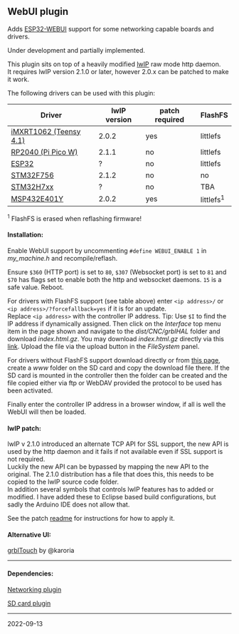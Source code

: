 ## WebUI plugin

Adds [ESP32-WEBUI](https://github.com/luc-github/ESP3D-webui) support for some networking capable boards and drivers.

Under development and partially implemented.  

This plugin sits on top of a heavily modified [lwIP](http://savannah.nongnu.org/projects/lwip/) raw mode http daemon.  
It requires lwIP version 2.1.0 or later, however 2.0.x can be patched to make it work.

The following drivers can be used with this plugin:

| Driver                                                            |lwIP version|patch required| FlashFS              |
|-------------------------------------------------------------------|------------|--------------|----------------------|
| [iMXRT1062 \(Teensy 4.1\)](https://github.com/grblHAL/iMXRT1062)  | 2.0.2      | yes          | littlefs             |
| [RP2040 \(Pi Pico W\)](https://github.com/grblHAL/RP2040)         | 2.1.1      | no           | littlefs             |
| [ESP32](https://github.com/grblHAL/ESP32)                         | ?          | no           | littlefs             |
| [STM32F756](https://github.com/grblHAL/STM32F7xx)                 | 2.1.2      | no           | no                   |
| [STM32H7xx](https://github.com/dresco/STM32H7xx)                  | ?          | no           | TBA                  |
| [MSP432E401Y](https://github.com/grblHAL/MSP432E401Y)             | 2.0.2      | yes          | littlefs<sup>1</sup> |

<sup>1</sup> FlashFS is erased when reflashing firmware!

#### Installation:

Enable WebUI support by uncommenting `#define WEBUI_ENABLE 1` in _my_machine.h_ and recompile/reflash.

Ensure `$360` \(HTTP port\) is set to `80`, `$307` \(Websocket port\) is set to `81` and `$70` has flags set to enable both the http and websocket daemons. `15` is a safe value. Reboot.

For drivers with FlashFS support \(see table above\) enter `<ip address>/` or `<ip address>/?forcefallback=yes` if it is for an update.  
Replace `<ip address>` with the controller IP address. Tip: Use `$I` to find the IP address if dynamically assigned. 
Then click on the _Interface_ top menu item in the page shown and navigate to the _dist/CNC/grblHAL_ folder and download _index.html.gz_.
You may download _index.html.gz_ directly via this [link](https://raw.githubusercontent.com/luc-github/ESP3D-WEBUI/3.0/dist/CNC/GRBLHal/index.html.gz).
Upload the file via the upload button in the _FileSystem_ panel.

For drivers without FlashFS support download directly or from [this page](https://github.com/luc-github/ESP3D-WEBUI/tree/3.0/dist/CNC/GRBLHal), create a _www_ folder on the SD card and copy the download file there.
If the SD card is mounted in the controller then the folder can be created and the file copied either via ftp or WebDAV provided the protocol to be used has been activated.

Finally enter the controller IP address in a browser window, if all is well the WebUI will then be loaded.

#### lwIP patch:

lwIP v 2.1.0 introduced an alternate TCP API for SSL support, the new API is used by the http daemon and it fails if not available even if SSL support is not required.  
Luckily the new API can be bypassed by mapping the new API to the original.  The 2.1.0 distribution has a file that does this, this needs to be copied to the lwIP source code folder.  
In addition several symbols that controls lwIP features has to added or modified.
I have added these to Eclipse based build configurations, but sadly the Arduino IDE does not allow that.  

See the patch [readme](https://github.com/grblHAL/Plugin_WebUI/tree/3bc2b569057495f66e891c88bd073bc71ace8b83/lwIP%20patch) for instructions for how to apply it.

#### Alternative UI:

[grblTouch](https://github.com/karoria/grblTouch) by @karoria

---

#### Dependencies:

[Networking plugin](https://github.com/grblHAL/Plugin_networking)

[SD card plugin](https://github.com/grblHAL/Plugin_SD_card)

---
2022-09-13
